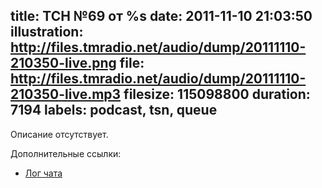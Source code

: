 title: ТСН №69 от %s
date: 2011-11-10 21:03:50
illustration: http://files.tmradio.net/audio/dump/20111110-210350-live.png
file: http://files.tmradio.net/audio/dump/20111110-210350-live.mp3
filesize: 115098800
duration: 7194
labels: podcast, tsn, queue
---
Описание отсутствует.

Дополнительные ссылки:

- [Лог чата](http://files.tmradio.net/audio/dump/20111110-210350-live.log)
